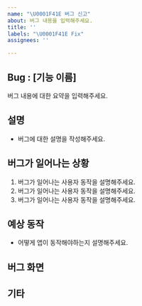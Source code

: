```yaml
---
name: "\U0001F41E 버그 신고"
about: 버그 내용을 입력해주세요.
title: ''
labels: "\U0001F41E Fix"
assignees: ''

---
```


## Bug : [기능 이름]
버그 내용에 대한 요약을 입력해주세요.

## 설명
- 버그에 대한 설명을 작성해주세요.

## 버그가 일어나는 상황
1. 버그가 일어나는 사용자 동작을 설명해주세요. 
2. 버그가 일어나는 사용자 동작을 설명해주세요.
3. 버그가 일어나는 사용자 동작을 설명해주세요.

## 예상 동작
- 어떻게 앱이 동작해야하는지 설명해주세요.

## 버그 화면

## 기타
